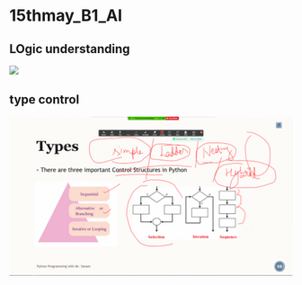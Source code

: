 # 15thmay_B1_AI

## LOgic understanding 

<img src="GATES.png">


## type control 

<img src="type.png">



